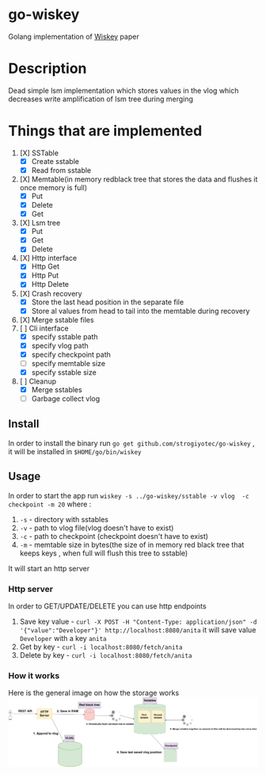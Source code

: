 # go-wiskey

Golang implementation
of [Wiskey](https://www.usenix.org/system/files/conference/fast16/fast16-papers-lu.pdf)
paper

# Description

Dead simple lsm implementation which stores values in the vlog which
decreases write amplification of lsm tree during merging

# Things that are implemented

1. [X] SSTable
    - [X] Create sstable
    - [X] Read from sstable
2. [X] Memtable(in memory redblack tree that stores the data and flushes it once memory is full)
    - [X] Put
    - [X] Delete
    - [X] Get
3. [X] Lsm tree
    - [X] Put 
    - [X] Get
    - [X] Delete
4. [X] Http interface 
    - [X] Http Get
    - [X] Http Put
    - [X] Http Delete
5. [X] Crash recovery
    - [X] Store the last head position in the separate file
    - [X] Store al values from head to tail into the memtable during recovery
6. [X] Merge sstable files
7. [ ] Cli interface
    - [X] specify sstable path 
    - [X] specify vlog path
    - [X] specify checkpoint path
    - [ ] specify memtable size
    - [X] specify sstable size
8. [ ] Cleanup
    - [X] Merge sstables
    - [ ] Garbage collect vlog

## Install
In order to install the binary run `go get github.com/strogiyotec/go-wiskey` , it will be installed in `$HOME/go/bin/wiskey`


## Usage 
In order to start the app run 
`wiskey -s ../go-wiskey/sstable -v vlog  -c checkpoint -m 20`
where :

1. `-s` - directory with sstables
2. `-v` - path to vlog file(vlog doesn't have to exist)
3. `-c` - path to checkpoint (checkpoint doesn't have to exist)
4. `-m` - memtable size in bytes(the size of in memory red black tree that keeps keys , when full will flush this tree to sstable)

It will start an http server

### Http server
In order to GET/UPDATE/DELETE you can use http endpoints
1. Save key value - `curl -X POST -H "Content-Type: application/json" -d '{"value":"Developer"}' http://localhost:8080/anita` it will save value `Developer` with a key `anita`
2. Get by key - `curl -i localhost:8080/fetch/anita`
3. Delete by key - `curl -i localhost:8080/fetch/anita`


### How it works
Here is the general image on how the storage works
![storage](https://raw.githubusercontent.com/strogiyotec/go-wiskey/master/images/Architecture.jpg)
